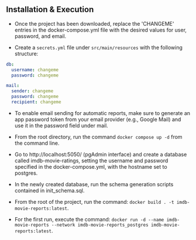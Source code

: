 ## Installation & Execution

* Once the project has been downloaded, replace the 'CHANGEME' entries in the docker-compose.yml
  file with the desired values for user, password, and email.


* Create a `secrets.yml` file under `src/main/resources` with the following structure:

```yaml
db:
  username: changeme
  password: changeme

mail:
  sender: changeme
  password: changeme
  recipient: changeme
```

* To enable email sending for automatic reports, make sure to generate an app password token from your email provider (e.g., Google Mail) and use it in the password field under mail.


* From the root directory, run the command `docker compose up -d` from the command line.


* Go to http://localhost:5050/ (pgAdmin interface) and create a database called imdb-movie-ratings, setting the username and password specified in the docker-compose.yml, with the hostname set to postgres.


* In the newly created database, run the schema generation scripts contained in init_schema.sql.


* From the root of the project, run the command: `docker build . -t imdb-movie-reports:latest`.


* For the first run, execute the command: `docker run -d --name imdb-movie-reports --network imdb-movie-reports_postgres imdb-movie-reports:latest`.

